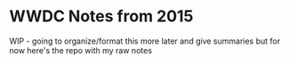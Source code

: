 # WWDC Notes from 2015

WIP - going to organize/format this more later and give summaries but for now here's the repo with my raw notes